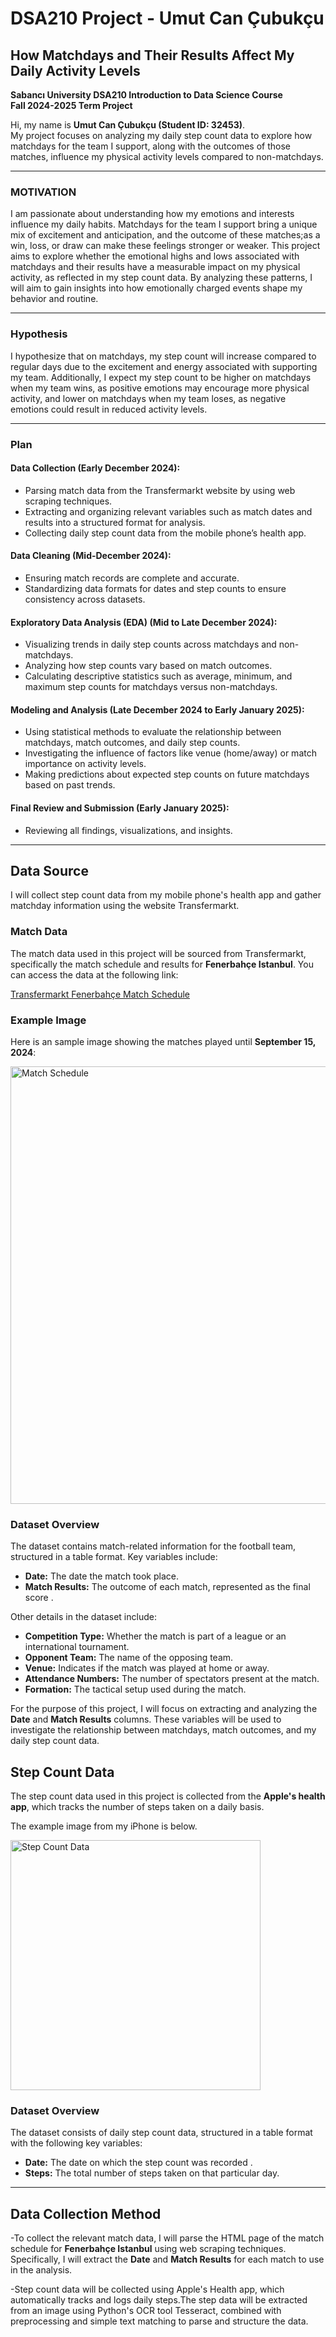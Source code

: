# DSA210 Project - Umut Can Çubukçu  
## How Matchdays and Their Results Affect My Daily Activity Levels


**Sabancı University DSA210 Introduction to Data Science Course**  
**Fall 2024-2025 Term Project**  

Hi, my name is **Umut Can Çubukçu (Student ID: 32453)**.  
My project focuses on analyzing my daily step count data to explore how matchdays for the team I support, along with the outcomes of those matches, influence my physical activity levels compared to non-matchdays. 

---
  
### **MOTIVATION**  
I am passionate about understanding how my emotions and interests influence my daily habits. Matchdays for the team I support bring a unique mix of excitement and anticipation, and the outcome of these matches;as a win, loss, or draw can make these feelings stronger or weaker. This project aims to explore whether the emotional highs and lows associated with matchdays and their results have a measurable impact on my physical activity, as reflected in my step count data. By analyzing these patterns, I will aim to gain insights into how emotionally charged events shape my behavior and routine.    

---
### Hypothesis

I hypothesize that on matchdays, my step count will increase compared to regular days due to the excitement and energy associated with supporting my team. Additionally, I expect my step count to be higher on matchdays when my team wins, as positive emotions may encourage more physical activity, and lower on matchdays when my team loses, as negative emotions could result in reduced activity levels.

---

### **Plan**

#### **Data Collection (Early December 2024):**
- Parsing match data from the Transfermarkt website by using web scraping techniques.  
- Extracting and organizing relevant variables such as match dates and results into a structured format for analysis.  
- Collecting daily step count data from the mobile phone’s health app.  

#### **Data Cleaning (Mid-December 2024):**
- Ensuring match records are complete and accurate.  
- Standardizing data formats for dates and step counts to ensure consistency across datasets.  

#### **Exploratory Data Analysis (EDA) (Mid to Late December 2024):**
- Visualizing trends in daily step counts across matchdays and non-matchdays.  
- Analyzing how step counts vary based on match outcomes.  
- Calculating descriptive statistics such as average, minimum, and maximum step counts for matchdays versus non-matchdays.  

#### **Modeling and Analysis (Late December 2024 to Early January 2025):**
- Using statistical methods to evaluate the relationship between matchdays, match outcomes, and daily step counts.  
- Investigating the influence of factors like venue (home/away) or match importance on activity levels.  
- Making predictions about expected step counts on future matchdays based on past trends.  

#### **Final Review and Submission (Early January 2025):**
- Reviewing all findings, visualizations, and insights.   


---



## **Data Source**
I will collect step count data from my mobile phone's health app and gather matchday information using the website Transfermarkt. 
### **Match Data**

The match data used in this project will be sourced from Transfermarkt, specifically the match schedule and results for **Fenerbahçe Istanbul**. You can access the data at the following link:

[Transfermarkt Fenerbahçe Match Schedule](https://www.transfermarkt.com.tr/fenerbahce-istanbul/spielplandatum/verein/36)

### Example Image

Here is an sample image showing the matches played until **September 15, 2024**:

<img src="https://github.com/user-attachments/assets/ae74b7bd-3d9b-427c-9a18-84fb4173667e" alt="Match Schedule" width="700"/>

### Dataset Overview

The dataset contains match-related information for the football team, structured in a table format. Key variables include:

- **Date:** The date the match took place.  
- **Match Results:** The outcome of each match, represented as the final score .  

Other details in the dataset include:  
- **Competition Type:** Whether the match is part of a league or an international tournament.  
- **Opponent Team:** The name of the opposing team.  
- **Venue:** Indicates if the match was played at home or away.  
- **Attendance Numbers:** The number of spectators present at the match.  
- **Formation:** The tactical setup used during the match.  

For the purpose of this project, I will focus on extracting and analyzing the **Date** and **Match Results** columns. These variables will be used to investigate the relationship between matchdays, match outcomes, and my daily step count data.

## **Step Count Data**

The step count data used in this project is collected from the **Apple's health app**, which tracks the number of steps taken on a daily basis. 

The example image from my iPhone is below.

<img src="https://github.com/user-attachments/assets/e8600d9a-1f9e-4b75-a9c1-df27de619608" alt="Step Count Data" width="400"/>




### Dataset Overview

The dataset consists of daily step count data, structured in a table format with the following key variables:

- **Date:** The date on which the step count was recorded .  
- **Steps:** The total number of steps taken on that particular day.
  
---

## **Data Collection Method**

-To collect the relevant match data, I will parse the HTML page of the match schedule for **Fenerbahçe Istanbul** using web scraping techniques. Specifically, I will extract the **Date** and **Match Results** for each match to use in the analysis.

-Step count data will be collected using Apple's Health app, which automatically tracks and logs daily steps.The step data will be extracted from an image using Python's OCR tool Tesseract, combined with preprocessing and simple text matching to parse and structure the data.



